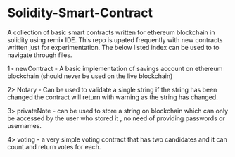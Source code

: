 # Solidity-Smart-Contract
A collection of basic smart contracts written for ethereum blockchain in solidity using remix IDE.
This repo is upated frequently with new contracts written just for experimentation. The below listed index can be used to to navigate through files.

1> newContract - A basic implementation of savings account on ethereum blockchain (should never be used on the live blockchain)

2> Notary - Can be used to validate a single string if the string has been changed the contract will return with warning as the string has changed.

3> privateNote - can be used to store a string on blockchain which can only be accessed by the user who stored it , no need of providing passwords or usernames.

4> voting - a very simple voting contract that has two candidates and it can count and return votes for each.

